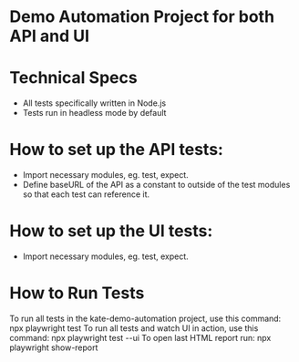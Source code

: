 # Demo Automation Project for both API and UI

# Technical Specs
* All tests specifically written in Node.js
* Tests run in headless mode by default

# How to set up the API tests:
* Import necessary modules, eg. test, expect.
* Define baseURL of the API as a constant to outside of the test modules so that each test can reference it. 

# How to set up the UI tests:
* Import necessary modules, eg. test, expect.


# How to Run Tests
To run all tests in the kate-demo-automation project, use this command: npx playwright test
To run all tests and watch UI in action, use this command: npx playwright test --ui
To open last HTML report run: npx playwright show-report
